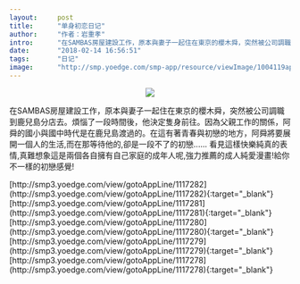```yaml
---
layout:     post
title:      "单身初恋日记"
author:     "作者：岩重孝"
intro:      "在SAMBAS房屋建設工作，原本與妻子一起住在東京的櫻木舜，突然被公司調職到鹿兒島分店去。煩惱了一段時間後，他決定隻身前往。因為父親工作的關係，阿舜的國小與國中時代是在鹿兒島渡過的。在這有著青春與初戀的地方，阿舜將要展開一個人的生活,而在那等待他的,卻是一段不了的初戀...... 看見這樣快樂純真的表情,真難想象這是兩個各自擁有自己家庭的成年人呢,強力推薦的成人純愛漫畫!給你不一樣的初戀感覺!"
date:       "2018-02-14 16:56:51"
tags:       "日记"
image:      "http://smp.yoedge.com/smp-app/resource/viewImage/1004119appline.png"
---
```

<div style="text-align: center">
<p><img src="http://smp.yoedge.com/smp-app/resource/viewImage/1004119appline.png"/></p>
</div>
<p class="post-meta">
<span>在SAMBAS房屋建設工作，原本與妻子一起住在東京的櫻木舜，突然被公司調職到鹿兒島分店去。煩惱了一段時間後，他決定隻身前往。因為父親工作的關係，阿舜的國小與國中時代是在鹿兒島渡過的。在這有著青春與初戀的地方，阿舜將要展開一個人的生活,而在那等待他的,卻是一段不了的初戀...... 看見這樣快樂純真的表情,真難想象這是兩個各自擁有自己家庭的成年人呢,強力推薦的成人純愛漫畫!給你不一樣的初戀感覺!</span>
</p>
[http://smp3.yoedge.com/view/gotoAppLine/1117282](http://smp3.yoedge.com/view/gotoAppLine/1117282){:target="_blank"}
[http://smp3.yoedge.com/view/gotoAppLine/1117281](http://smp3.yoedge.com/view/gotoAppLine/1117281){:target="_blank"}
[http://smp3.yoedge.com/view/gotoAppLine/1117280](http://smp3.yoedge.com/view/gotoAppLine/1117280){:target="_blank"}
[http://smp3.yoedge.com/view/gotoAppLine/1117279](http://smp3.yoedge.com/view/gotoAppLine/1117279){:target="_blank"}
[http://smp3.yoedge.com/view/gotoAppLine/1117278](http://smp3.yoedge.com/view/gotoAppLine/1117278){:target="_blank"}


